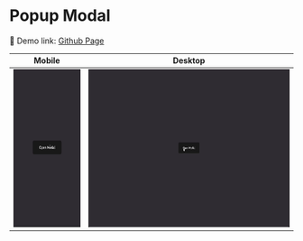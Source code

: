# Popup Modal

🔗 Demo link: [Github Page](https://kris-lu-dev.github.io/ASMR-Web-Design-to-HTML-Exercises/05-Popup-Modal/)

| Mobile                                          | Desktop                                  |
| ----------------------------------------------- | ---------------------------------------- |
| <img src="Screenshot-mobile.gif" height="280"/> | <img src="Screenshot.gif" height="280"/> |
